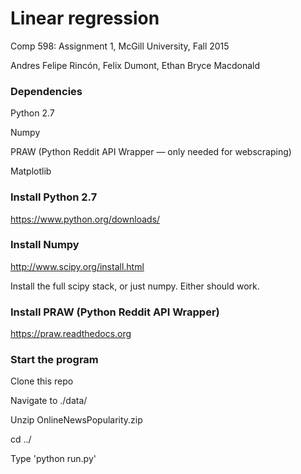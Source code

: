 # Linear regression
Comp 598: Assignment 1, McGill University, Fall 2015

Andres Felipe Rincón, Felix Dumont, Ethan Bryce Macdonald

### Dependencies

Python 2.7

Numpy

PRAW (Python Reddit API Wrapper — only needed for webscraping)

Matplotlib

### Install Python 2.7

https://www.python.org/downloads/


### Install Numpy

http://www.scipy.org/install.html

Install the full scipy stack, or just numpy. Either should work.

### Install PRAW (Python Reddit API Wrapper)

https://praw.readthedocs.org

### Start the program

Clone this repo

Navigate to ./data/

Unzip OnlineNewsPopularity.zip

cd ../

Type 'python run.py'
